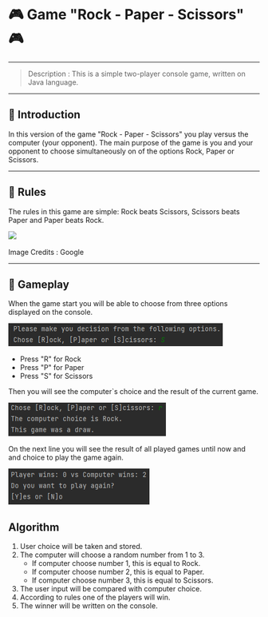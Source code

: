 # :video_game: Game "Rock - Paper - Scissors" :video_game:

---
> Description : This is a simple two-player console game, written on Java language.
---
## :beginner: Introduction
In this version of the game "Rock - Paper - Scissors" you play versus the computer (your opponent).
The main purpose of the game is you and your opponent to choose simultaneously on of the options
Rock, Paper or Scissors.

---

## :beginner: Rules
The rules in this game are simple: Rock beats Scissors, Scissors beats Paper and Paper beats Rock.

<img src="https://i1.actualno.com/actualno_2013/upload/news/2017/01/23/0719119001485166095_589245_600x458.webp"/>

Image Credits : Google

---

## :beginner: Gameplay
When the game start you will be able to choose from three options displayed on the console.

![img_3.png](img_3.png)

* Press "R" for Rock
* Press "P" for Paper
* Press "S" for Scissors

Then you will see the computer`s choice and the result of the current game.

![img_4.png](img_4.png)

On the next line you will see the result of all played games until now and and choice to play the game again.

![img_5.png](img_5.png)

## Algorithm

1. User choice will be taken and stored.
2. The computer will choose a random number from 1 to 3.
    * If computer choose number 1, this is equal to Rock.
    * If computer choose number 2, this is equal to Paper.
    * If computer choose number 3, this is equal to Scissors.
3. The user input will be compared with computer choice.
4. According to rules one of the players will win.
5. The winner will be written on the console.
